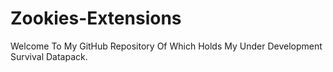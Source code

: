 # Zookies-Extensions
Welcome To My GitHub Repository Of Which Holds My Under Development Survival Datapack.
